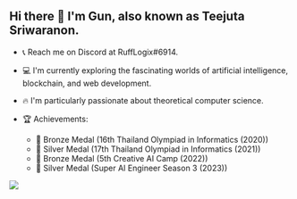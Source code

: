 ## Hi there 👋 I'm Gun, also known as Teejuta Sriwaranon.
- 📞 Reach me on Discord at RuffLogix#6914.

- 💻 I'm currently exploring the fascinating worlds of artificial intelligence, blockchain, and web development.

- 🔥 I'm particularly passionate about theoretical computer science.

- 🏆 Achievements:
   - 🥉 Bronze Medal (16th Thailand Olympiad in Informatics (2020))
   - 🥈 Silver Medal (17th Thailand Olympiad in Informatics (2021))
   - 🥉 Bronze Medal (5th Creative AI Camp (2022))
   - 🥈 Silver Medal (Super AI Engineer Season 3 (2023))

[![](https://visitcount.itsvg.in/api?id=rufflogix&label=RuffLogix&color=12&icon=8&pretty=true)](https://visitcount.itsvg.in)
